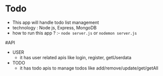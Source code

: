 # Todo

- This app will handle todo list management
- technology : Node js, Express, MongoDB
- how to run this app ? :- `node server.js` or `nodemon server.js`

#API
- USER
   - it has user related apis like login, register, getUserdata
- TODO
   - it has todo apis to manage todos like  add/remove/update/get/getAll 
 
